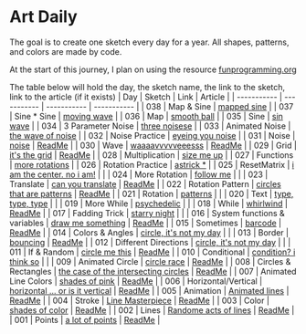 # Art Daily
The goal is to create one sketch every day for a year. All shapes, patterns, and colors are made by code. 

At the start of this journey, I plan on using the resource [funprogramming.org ](https://funprogramming.org/)

The table below will hold the day, the sketch name, the link to the sketch, link to the article (if it exists)
| Day      | Sketch | Link      | Article |
| ----------- | ----------- | ----------- | ----------- |
| 038      | Map & Sine       | [mapped sine](https://athoug.github.io/art-daily/art/day-038/index.html)      | 
| 037      | Sine * Sine       | [moving wave](https://athoug.github.io/art-daily/art/day-037/index.html)      | 
| 036      | Map       | [smooth ball](https://athoug.github.io/art-daily/art/day-036/index.html)      | 
| 035      | Sine       | [sin wave](https://athoug.github.io/art-daily/art/day-035/index.html)      | 
| 034      | 3 Parameter Noise       | [three noisese](https://athoug.github.io/art-daily/art/day-034/index.html)      | 
| 033      | Animated Noise       | [the wave of noise](https://athoug.github.io/art-daily/art/day-033/index.html)      | 
| 032      | Noise Practice       | [eyeing you noise](https://athoug.github.io/art-daily/art/day-032/index.html)      | 
| 031      | Noise       | [noise](https://athoug.github.io/art-daily/art/day-031/index.html)      |     [ReadMe](https://github.com/athoug/art-daily/tree/main/art/day-031)    |
| 030      | Wave       | [waaaavvvvveeesss](https://athoug.github.io/art-daily/art/day-030/index.html)      |     [ReadMe](https://github.com/athoug/art-daily/tree/main/art/day-030)    |
| 029      | Grid       | [it's the grid](https://athoug.github.io/art-daily/art/day-029/index.html)      |     [ReadMe](https://github.com/athoug/art-daily/tree/main/art/day-029)    |
| 028      | Multiplication       | [size me up](https://athoug.github.io/art-daily/art/day-028/index.html)      | 
| 027      | Functions       | [more rotations](https://athoug.github.io/art-daily/art/day-027/index.html)      | 
| 026      | Rotation Practice       | [astrick *](https://athoug.github.io/art-daily/art/day-026/index.html)      | 
| 025      | ResetMatrix       | [i am the center. no i am!](https://athoug.github.io/art-daily/art/day-025/index.html)      |    |
| 024      | More Rotation       | [follow me](https://athoug.github.io/art-daily/art/day-024/index.html)      |    |
| 023      | Translate       | [can you translate](https://athoug.github.io/art-daily/art/day-023/index.html)      |    [ReadMe](https://github.com/athoug/art-daily/tree/main/art/day-023)    |
| 022      | Rotation Pattern       | [circles that are patterns](https://athoug.github.io/art-daily/art/day-022/index.html)      |    [ReadMe](https://github.com/athoug/art-daily/tree/main/art/day-022)    |
| 021      | Rotation       | [patterns](https://athoug.github.io/art-daily/art/day-021/index.html)      |    |
| 020      | Text       | [type, type, type](https://athoug.github.io/art-daily/art/day-020/index.html)      |    |
| 019      | More While       | [psychedelic](https://athoug.github.io/art-daily/art/day-019/index.html)      |    |
| 018      | While       | [whirlwind](https://athoug.github.io/art-daily/art/day-018/index.html)      |    [ReadMe](https://github.com/athoug/art-daily/tree/main/art/day-018)    |
| 017      | Fadding Trick       | [starry night](https://athoug.github.io/art-daily/art/day-017/index.html)      |    |
| 016      | System functions & variables       | [draw me something](https://athoug.github.io/art-daily/art/day-016/index.html)      |    [ReadMe](https://github.com/athoug/art-daily/tree/main/art/day-016)    |
| 015      | Sometimes       | [barcode](https://athoug.github.io/art-daily/art/day-015/index.html)      |    [ReadMe](https://github.com/athoug/art-daily/tree/main/art/day-015)    |
| 014      | Colors & Angles      | [circle, it's not my day](https://athoug.github.io/art-daily/art/day-014/index.html)      |     |
| 013      | Border       | [bouncing](https://athoug.github.io/art-daily/art/day-013/index.html)      |    [ReadMe](https://github.com/athoug/art-daily/tree/main/art/day-013)    |
| 012      | Different Directions      | [circle, it's not my day](https://athoug.github.io/art-daily/art/day-012/index.html)      |     |
| 011      | If & Random       | [circle me this](https://athoug.github.io/art-daily/art/day-011/index.html)      |    [ReadMe](https://github.com/athoug/art-daily/tree/main/art/day-011)    |
| 010      | Conditional       | [condition? i think so](https://athoug.github.io/art-daily/art/day-010/index.html)      |       |
| 009      | Animated Circle       | [circle race](https://athoug.github.io/art-daily/art/day-009/index.html)      |    [ReadMe](https://github.com/athoug/art-daily/tree/main/art/day-009)    |
| 008      | Circles & Rectangles       | [the case of the intersecting circles](https://athoug.github.io/art-daily/art/day-008/index-2.html)      |    [ReadMe](https://github.com/athoug/art-daily/tree/main/art/day-008)    |
| 007      | Animated Line Colors       | [shades of pink](https://athoug.github.io/art-daily/art/day-007/index.html)      |    [ReadMe](https://github.com/athoug/art-daily/tree/main/art/day-007)    |
| 006      | Horizontal/Vertical       | [horizontal ... or is it vertical](https://athoug.github.io/art-daily/art/day-006/index.html)      |    [ReadMe](https://github.com/athoug/art-daily/tree/main/art/day-006)    |
| 005      | Animation       | [Animated lines](https://athoug.github.io/art-daily/art/day-005/index.html)      |    [ReadMe](https://github.com/athoug/art-daily/tree/main/art/day-005)    |
| 004      | Stroke       | [Line Masterpiece](https://athoug.github.io/art-daily/art/day-004/index-5.html)      |    [ReadMe](https://github.com/athoug/art-daily/tree/main/art/day-004)    |
| 003      | Color       | [shades of color](https://athoug.github.io/art-daily/art/day-003/)      |    [ReadMe](https://github.com/athoug/art-daily/tree/main/art/day-003)    |
| 002      | Lines      | [Randome acts of lines](https://athoug.github.io/art-daily/art/day-002/index-3.html)       |   [ReadMe](https://github.com/athoug/art-daily/tree/main/art/day-002)     |
| 001      | Points       | [a lot of points](https://athoug.github.io/art-daily/art/day-001/)     |    [ReadMe](https://github.com/athoug/art-daily/tree/main/art/day-001)    |

